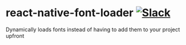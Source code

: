# react-native-font-loader [![Slack](http://slack.exponentjs.com/badge.svg)](http://slack.exponentjs.com)
Dynamically loads fonts instead of having to add them to your project upfront
